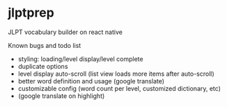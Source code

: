 # jlptprep
JLPT vocabulary builder on react native

Known bugs and todo list

- styling: loading/level display/level complete
- duplicate options
- level display auto-scroll (list view loads more items after auto-scroll)
- better word definition and usage (google translate)
- customizable config (word count per level, customized dictionary, etc)
- (google translate on highlight)
